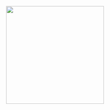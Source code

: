 <h1 align="center">
  <br>
  <img src="https://cdn.discordapp.com/attachments/1055504205831487579/1055506308570304642/Wolfram_transparent.png" width="256">
  <br>
</h1>